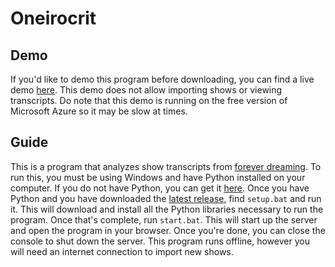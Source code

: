 # Oneirocrit
## Demo
If you'd like to demo this program before downloading, you can find a live demo [here](https://sharkey300.github.io/Oneirocrit/). This demo does not allow importing shows or viewing transcripts. Do note that this demo is running on the free version of Microsoft Azure so it may be slow at times.
## Guide
This is a program that analyzes show transcripts from [forever dreaming](https://transcripts.foreverdreaming.org/). To run this, you must be using Windows and have Python installed on your computer. If you do not have Python, you can get it [here](https://www.python.org/downloads/). Once you have Python and you have downloaded the [latest release](https://github.com/sharkey300/Oneirocrit/releases), find `setup.bat` and run it. This will download and install all the Python libraries necessary to run the program. Once that's complete, run `start.bat`. This will start up the server and open the program in your browser. Once you're done, you can close the console to shut down the server. This program runs offline, however you will need an internet connection to import new shows.
